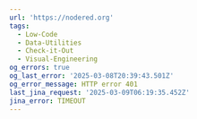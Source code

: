 ```yaml
---
url: 'https://nodered.org'
tags:
  - Low-Code
  - Data-Utilities
  - Check-it-Out
  - Visual-Engineering
og_errors: true
og_last_error: '2025-03-08T20:39:43.501Z'
og_error_message: HTTP error 401
last_jina_request: '2025-03-09T06:19:35.452Z'
jina_error: TIMEOUT
---
```



